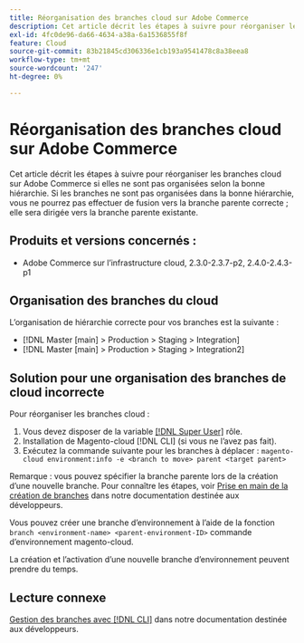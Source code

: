 ```yaml
---
title: Réorganisation des branches cloud sur Adobe Commerce
description: Cet article décrit les étapes à suivre pour réorganiser les branches cloud sur Adobe Commerce si elles ne sont pas organisées selon la bonne hiérarchie. Si les branches ne sont pas organisées dans la bonne hiérarchie, vous ne pourrez pas effectuer de fusion vers la branche parente correcte ; elle sera dirigée vers la branche parente existante.
exl-id: 4fc0de96-da66-4634-a38a-6a1536855f8f
feature: Cloud
source-git-commit: 83b21845cd306336e1cb193a9541478c8a38eea8
workflow-type: tm+mt
source-wordcount: '247'
ht-degree: 0%

---
```


# Réorganisation des branches cloud sur Adobe Commerce

Cet article décrit les étapes à suivre pour réorganiser les branches cloud sur Adobe Commerce si elles ne sont pas organisées selon la bonne hiérarchie. Si les branches ne sont pas organisées dans la bonne hiérarchie, vous ne pourrez pas effectuer de fusion vers la branche parente correcte ; elle sera dirigée vers la branche parente existante.

## Produits et versions concernés :

* Adobe Commerce sur l’infrastructure cloud, 2.3.0-2.3.7-p2, 2.4.0-2.4.3-p1

## Organisation des branches du cloud

L’organisation de hiérarchie correcte pour vos branches est la suivante :

* [!DNL Master [main] > Production > Staging > Integration]
* [!DNL Master [main] > Production > Staging > Integration2]

## Solution pour une organisation des branches de cloud incorrecte

Pour réorganiser les branches cloud :

1. Vous devez disposer de la variable [[!DNL Super User]](https://experienceleague.adobe.com/docs/commerce-cloud-service/user-guide/project/user-access.html) rôle.
1. Installation de Magento-cloud [!DNL CLI] (si vous ne l’avez pas fait).
1. Exécutez la commande suivante pour les branches à déplacer :
   `magento-cloud environment:info -e <branch to move> parent <target parent>`

Remarque : vous pouvez spécifier la branche parente lors de la création d’une nouvelle branche. Pour connaître les étapes, voir [Prise en main de la création de branches](https://devdocs.magento.com/cloud/env/environments-start.html#getstarted) dans notre documentation destinée aux développeurs.

Vous pouvez créer une branche d’environnement à l’aide de la fonction `branch <environment-name> <parent-environment-ID>` commande d’environnement magento-cloud.

La création et l’activation d’une nouvelle branche d’environnement peuvent prendre du temps.

## Lecture connexe

[Gestion des branches avec [!DNL CLI]](https://devdocs.magento.com/cloud/env/environments-start.html) dans notre documentation destinée aux développeurs.
